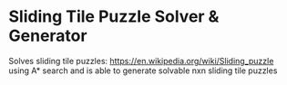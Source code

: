 # Sliding Tile Puzzle Solver & Generator
Solves sliding tile puzzles: https://en.wikipedia.org/wiki/Sliding_puzzle using A* search and is able to generate solvable nxn sliding tile puzzles
